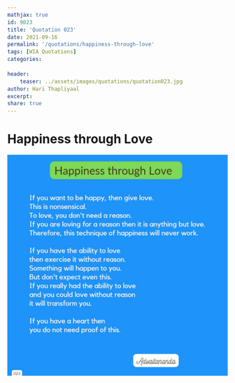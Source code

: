 ```yaml
---
mathjax: true
id: 9023
title: 'Quotation 023'
date: 2021-09-16
permalink: '/quotations/happiness-through-love'
tags: [WIA Quotations] 
categories: 

header:
    teaser: ../assets/images/quotations/quotation023.jpg
author: Hari Thapliyaal 
excerpt:
share: true 
---
```


# Happiness through Love

![Happiness through Love](../assets/images/quotations/quotation023.jpg)

